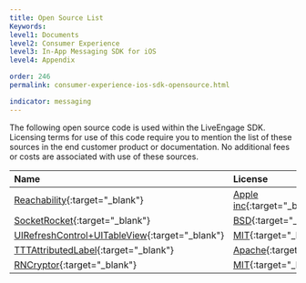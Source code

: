 ```yaml
---
title: Open Source List
Keywords:
level1: Documents
level2: Consumer Experience
level3: In-App Messaging SDK for iOS
level4: Appendix

order: 246
permalink: consumer-experience-ios-sdk-opensource.html

indicator: messaging
---
```


The following open source code is used within the LiveEngage SDK.  Licensing terms for use of this code require you to mention the list of these sources in the end customer product or documentation.  No additional fees or costs are associated with use of these sources.

| Name | License |
| :--- | :--- |
| [Reachability](https://developer.apple.com/library/ios/samplecode/Reachability/Introduction/Intro.html#//apple_ref/doc/uid/DTS40007324-Intro-DontLinkElementID_2){:target="_blank"} | [Apple inc](https://developer.apple.com/library/ios/samplecode/Reachability/Listings/LICENSE_txt.html#//apple_ref/doc/uid/DTS40007324-LICENSE_txt-DontLinkElementID_3){:target="_blank"} |
| [SocketRocket](https://github.com/facebook/SocketRocket){:target="_blank"} | [BSD](https://github.com/facebook/SocketRocket/blob/master/LICENSE){:target="_blank"}	|
| [UIRefreshControl+UITableView](https://github.com/danielgindi/UIRefreshControl-UITableView){:target="_blank"} | [MIT](https://github.com/danielgindi/UIRefreshControl-UITableView/blob/master/LICENSE){:target="_blank"} |
| [TTTAttributedLabel](https://github.com/irccloud/ios/tree/master/TTTAttributedLabel){:target="_blank"} |  [Apache](https://github.com/irccloud/ios/blob/master/LICENSE.txt){:target="_blank"} |
| [RNCryptor](https://github.com/RNCryptor/RNCryptor){:target="_blank"} |  [MIT](https://github.com/RNCryptor/RNCryptor/blob/master/LICENSE){:target="_blank"} |
